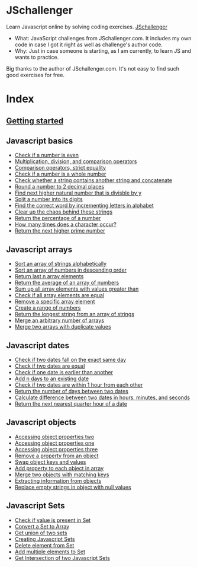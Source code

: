 # JSchallenger

Learn Javascript online by solving coding exercises.
[JSchallenger](https://www.jschallenger.com)

- What: JavaScript challenges from JSchallenger.com. It includes my own code in case I got it right as well as challenge's author code.
- Why: Just in case someone is starting, as I am currently, to learn JS and wants to practice.

Big thanks to the author of JSchallenger.com. It's not easy to find such good exercises for free.

# Index

## [Getting started](01%20-%20Getting%20started/gettingStarter.js)

## Javascript basics

- [Check if a number is even](02%20-%20Javascript%20basics/01.js)
- [Multiplication, division, and comparison operators](02%20-%20Javascript%20basics/02.js)
- [Comparison operators, strict equality](02%20-%20Javascript%20basics/03.js)
- [Check if a number is a whole number](02%20-%20Javascript%20basics/04.js)
- [Check whether a string contains another string and concatenate](02%20-%20Javascript%20basics/05.js)
- [Round a number to 2 decimal places](02%20-%20Javascript%20basics/06.js)
- [Find next higher natural number that is divisble by y](02%20-%20Javascript%20basics/07.js)
- [Split a number into its digits](02%20-%20Javascript%20basics/08.js)
- [Find the correct word by incrementing letters in alphabet](02%20-%20Javascript%20basics/09.js)
- [Clear up the chaos behind these strings](02%20-%20Javascript%20basics/10.js)
- [Return the percentage of a number](02%20-%20Javascript%20basics/11.js)
- [How many times does a character occur?](02%20-%20Javascript%20basics/12.js)
- [Return the next higher prime number](02%20-%20Javascript%20basics/13.js)

## Javascript arrays

- [Sort an array of strings alphabetically]()
- [Sort an array of numbers in descending order]()
- [Return last n array elements]()
- [Return the average of an array of numbers]()
- [Sum up all array elements with values greater than]()
- [Check if all array elements are equal]()
- [Remove a specific array element]()
- [Create a range of numbers]()
- [Return the longest string from an array of strings]()
- [Merge an arbitrary number of arrays]()
- [Merge two arrays with duplicate values]()

## Javascript dates

- [Check if two dates fall on the exact same day]()
- [Check if two dates are equal]()
- [Check if one date is earlier than another]()
- [Add n days to an existing date]()
- [Check if two dates are within 1 hour from each other]()
- [Return the number of days between two dates]()
- [Calculate difference between two dates in hours, minutes, and seconds]()
- [Return the next nearest quarter hour of a date]()

## Javascript objects

- [Accessing object properties two]()
- [Accessing object properties one]()
- [Accessing object properties three]()
- [Remove a property from an object]()
- [Swap object keys and values]()
- [Add property to each object in array]()
- [Merge two objects with matching keys]()
- [Extracting information from objects]()
- [Replace empty strings in object with null values]()

## Javascript Sets

- [Check if value is present in Set]()
- [Convert a Set to Array]()
- [Get union of two sets]()
- [Creating Javascript Sets]()
- [Delete element from Set]()
- [Add multiple elements to Set]()
- [Get Intersection of two Javascript Sets]()
